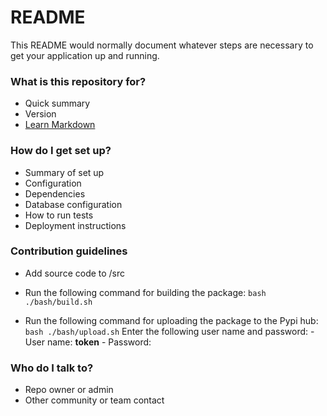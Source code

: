 # README #

This README would normally document whatever steps are necessary to get your application up and running.

### What is this repository for? ###

* Quick summary
* Version
* [Learn Markdown](https://bitbucket.org/tutorials/markdowndemo)

### How do I get set up? ###

* Summary of set up
* Configuration
* Dependencies
* Database configuration
* How to run tests
* Deployment instructions

### Contribution guidelines ###

* Add source code to /src
* Run the following command for building the package:
    `bash ./bash/build.sh`

* Run the following command for uploading the package to the Pypi hub:
    `bash ./bash/upload.sh`
    Enter the following user name and password:
        - User name: __token__
        - Password: 
### Who do I talk to? ###

* Repo owner or admin
* Other community or team contact